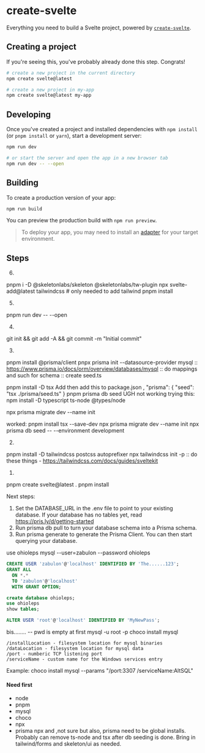 # create-svelte

Everything you need to build a Svelte project, powered by [`create-svelte`](https://github.com/sveltejs/kit/tree/main/packages/create-svelte).

## Creating a project

If you're seeing this, you've probably already done this step. Congrats!

```bash
# create a new project in the current directory
npm create svelte@latest

# create a new project in my-app
npm create svelte@latest my-app
```

## Developing

Once you've created a project and installed dependencies with `npm install` (or `pnpm install` or `yarn`), start a development server:

```bash
npm run dev

# or start the server and open the app in a new browser tab
npm run dev -- --open
```

## Building

To create a production version of your app:

```bash
npm run build
```

You can preview the production build with `npm run preview`.

> To deploy your app, you may need to install an [adapter](https://kit.svelte.dev/docs/adapters) for your target environment.

## Steps


6.
pnpm i -D @skeletonlabs/skeleton @skeletonlabs/tw-plugin
npx svelte-add@latest tailwindcss  # only needed to add tailwind
pnpm install




5.
pnpm run dev -- --open

4.
git init && git add -A && git commit -m "Initial commit"

3.
pnpm install @prisma/client
pnpx prisma init --datasource-provider mysql
:: https://www.prisma.io/docs/orm/overview/databases/mysql
:: do mappings and such for schema
:: create seed.ts

pnpm install -D tsx
Add then add this to package.json
	, "prisma": {
		"seed": "tsx ./prisma/seed.ts"
	}
pnpm prisma db seed
UGH not working
trying this:
npm install -D typescript ts-node @types/node

npx prisma migrate dev --name init

worked:
 pnpm install tsx --save-dev
 npx prisma migrate dev --name init
 npx prisma db seed -- --environment development


2.
pnpm install -D tailwindcss postcss autoprefixer
npx tailwindcss init -p
:: do these things - https://tailwindcss.com/docs/guides/sveltekit

1.
pnpm create svelte@latest .
pnpm install

Next steps:
1. Set the DATABASE_URL in the .env file to point to your existing database. If your database has no tables yet, read https://pris.ly/d/getting-started
2. Run prisma db pull to turn your database schema into a Prisma schema.
3. Run prisma generate to generate the Prisma Client. You can then start querying your database.


use ohioleps
mysql --user=zabulon --password ohioleps

```SQL
CREATE USER 'zabulon'@'localhost' IDENTIFIED BY 'The......123';
GRANT ALL
  ON *.*
  TO 'zabulon'@'localhost'
  WITH GRANT OPTION;
```

```SQL
create database ohioleps;
use ohioleps
show tables;
```

```SQL
ALTER USER 'root'@'localhost' IDENTIFIED BY 'MyNewPass';
```
bis........
-- pwd is empty at first
mysql -u root -p
choco install mysql

    /installLocation - filesystem location for mysql binaries
    /dataLocation - filesystem location for mysql data
    /port - numberic TCP listening port
    /serviceName - custom name for the Windows services entry

Example: choco install mysql --params "/port:3307 /serviceName:AltSQL"

#### Need first
- node
- pnpm
- mysql
- choco
- npx
- prisma
npx and ,not sure but also, prisma need to be global installs.
Probably can remove ts-node and tsx after db seeding is done.
Bring in tailwind/forms and skeleton/ui as needed.
